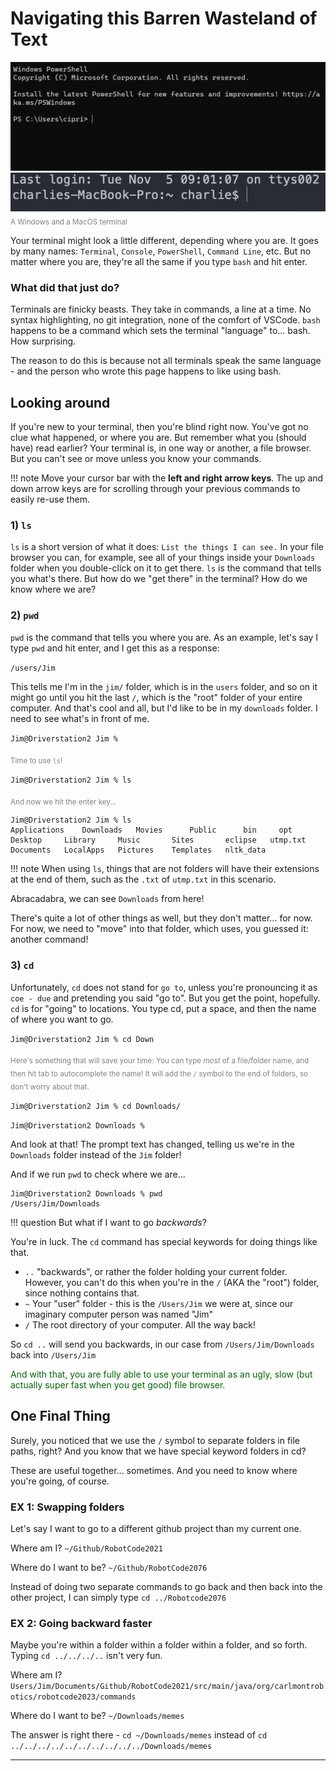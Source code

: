 <style>sub{color:gray;}</style>
<style>green{color:#006600;}</style>

# Navigating this Barren Wasteland of Text

![Freshly Opened Windows Terminal Window](img/newterm/windows.png)
![Freshly Opened Mac Terminal Window](img/newterm/mac.png)
<sub>A Windows and a MacOS terminal</sub>

Your terminal might look a little different, depending where you are. It goes by many names: `Terminal`, `Console`, `PowerShell`, `Command Line`, etc. But no matter where you are, they're all the same if you type `bash` and hit enter.

### What did that just do?

Terminals are finicky beasts. They take in commands, a line at a time. No syntax highlighting, no git integration, none of the comfort of VSCode. `bash` happens to be a command which sets the terminal "language" to... bash. How surprising. 

The reason to do this is because not all terminals speak the same language - and the person who wrote this page happens to like using bash.

## Looking around

If you're new to your terminal, then you're blind right now. You've got no clue what happened, or where you are. But remember what you (should have) read earlier? Your terminal is, in one way or another, a file browser. But you can't see or move unless you know your commands.

!!! note 
    Move your cursor bar with the **left and right arrow keys**. The up and down arrow keys are for scrolling through your previous commands to easily re-use them.

### 1) `ls`

`ls` is a short version of what it does: `List the things I can see.` In your file browser you can, for example, see all of your things inside your `Downloads` folder when you double-click on it to get there. `ls` is the command that tells you what's there. But how do we "get there" in the terminal? How do we know where we are?

### 2) `pwd`

`pwd` is the command that tells you where you are. As an example, let's say I type `pwd` and hit enter, and I get this as a response:

`/users/Jim`

This tells me I'm in the `jim/` folder, which is in the `users` folder, and so on it might go until you hit the last `/`, which is the "root" folder of your entire computer. And that's cool and all, but I'd like to be in my `downloads` folder. I need to see what's in front of me.

`Jim@Driverstation2 Jim %`

<sub>Time to use `ls`!</sub>

`Jim@Driverstation2 Jim % ls`

<sub>And now we hit the enter key...</sub>

```
Jim@Driverstation2 Jim % ls
Applications	Downloads	Movies		Public		bin		opt
Desktop		Library		Music		Sites		eclipse   utmp.txt
Documents	LocalApps	Pictures	Templates	nltk_data
```

!!! note 
    When using `ls`, things that are not folders will have their extensions at the end of them, such as the `.txt` of `utmp.txt` in this scenario.

Abracadabra, we can see `Downloads` from here!

There's quite a lot of other things as well, but they don't matter... for now. For now, we need to "move" into that folder, which uses, you guessed it: another command!

### 3) `cd`

Unfortunately, `cd` does not stand for `go to`, unless you're pronouncing it as `coe - due` and pretending you said "go to". But you get the point, hopefully. `cd` is for "going" to locations. You type cd, put a space, and then the name of where you want to go.

`Jim@Driverstation2 Jim % cd Down`

<sub>Here's something that will save your time: You can type *most* of a file/folder name, and then hit tab to autocomplete the name! It will add the `/` symbol to the end of folders, so don't worry about that.</sub>

`Jim@Driverstation2 Jim % cd Downloads/`

`Jim@Driverstation2 Downloads %`

And look at that! The prompt text has changed, telling us we're in the `Downloads` folder instead of the `Jim` folder!

And if we run `pwd` to check where we are...
```
Jim@Driverstation2 Downloads % pwd
/Users/Jim/Downloads
```

!!! question
    But what if I want to go *backwards*?

You're in luck. The `cd` command has special keywords for doing things like that.

- `..`  "backwards", or rather the folder holding your current folder. However, you can't do this when you're in the `/` (AKA the "root") folder, since nothing contains that.
- `~`  Your "user" folder - this is the `/Users/Jim` we were at, since our imaginary computer person was named "Jim"
- `/`  The root directory of your computer. All the way back!

So `cd ..` will send you backwards, in our case from `/Users/Jim/Downloads` back into `/Users/Jim`

<green>And with that, you are fully able to use your terminal as an ugly, slow (but actually super fast when you get good) file browser.</green>

## One Final Thing

Surely, you noticed that we use the `/` symbol to separate folders in file paths, right?
And you know that we have special keyword folders in cd?

These are useful together... sometimes. And you need to know where you're going, of course.

### EX 1: Swapping folders

Let's say I want to go to a different github project than my current one.

Where am I? `~/Github/RobotCode2021`

Where do I want to be? `~/Github/RobotCode2076`

Instead of doing two separate commands to go back and then back into the other project, I can simply type `cd ../Robotcode2076`

### EX 2: Going backward faster

Maybe you're within a folder within a folder within a folder, and so forth. Typing `cd ../../../..` isn't very fun.

Where am I? `Users/Jim/Documents/Github/RobotCode2021/src/main/java/org/carlmontrobotics/robotcode2023/commands`

Where do I want to be? `~/Downloads/memes`

The answer is right there - `cd ~/Downloads/memes` instead of `cd ../../../../../../../../../../Downloads/memes`
***